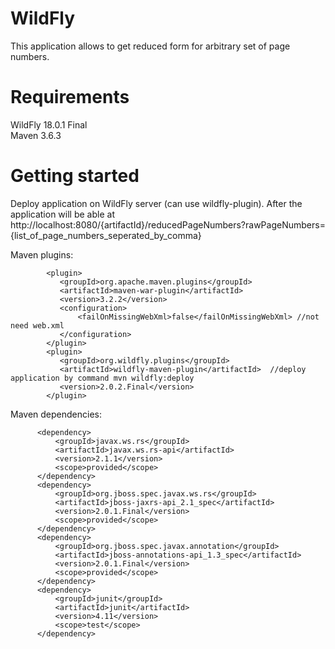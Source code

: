   #  WildFly
  This application allows to get reduced form for arbitrary set of page numbers.



  # Requirements
   WildFly 18.0.1 Final   
   Maven 3.6.3


  # Getting started
  Deploy application on WildFly server (can use wildfly-plugin). After the application will be able at http://localhost:8080/{artifactId}/reducedPageNumbers?rawPageNumbers={list_of_page_numbers_seperated_by_comma}
  
  
  Maven plugins:
  ```
          <plugin>
             <groupId>org.apache.maven.plugins</groupId>
             <artifactId>maven-war-plugin</artifactId>
             <version>3.2.2</version>
             <configuration>
                 <failOnMissingWebXml>false</failOnMissingWebXml> //not need web.xml
             </configuration>
          </plugin>
          <plugin>
             <groupId>org.wildfly.plugins</groupId>
             <artifactId>wildfly-maven-plugin</artifactId>  //deploy application by command mvn wildfly:deploy
             <version>2.0.2.Final</version>
          </plugin>
  ```

  Maven dependencies:
  ```
        <dependency>
            <groupId>javax.ws.rs</groupId>
            <artifactId>javax.ws.rs-api</artifactId>
            <version>2.1.1</version>
            <scope>provided</scope>
        </dependency>
        <dependency>
            <groupId>org.jboss.spec.javax.ws.rs</groupId>
            <artifactId>jboss-jaxrs-api_2.1_spec</artifactId>
            <version>2.0.1.Final</version>
            <scope>provided</scope>
        </dependency>
        <dependency>
            <groupId>org.jboss.spec.javax.annotation</groupId>
            <artifactId>jboss-annotations-api_1.3_spec</artifactId>
            <version>2.0.1.Final</version>
            <scope>provided</scope>
        </dependency>
        <dependency>
            <groupId>junit</groupId>
            <artifactId>junit</artifactId>
            <version>4.11</version>
            <scope>test</scope>
        </dependency>
  ```

